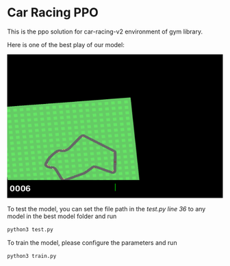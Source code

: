 # Car Racing PPO

This is the ppo solution for car-racing-v2 environment of gym library.

Here is one of the best play of our model:

![best_play](./best_models/best_play.gif "Best Play")

To test the model, you can set the file path in the *test.py line 36* to any model in the best model folder and run
```python
python3 test.py
```

To train the model, please configure the parameters and run
```python
python3 train.py
```
